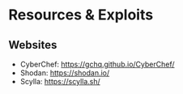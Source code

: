 # Resources & Exploits

## Websites
 - CyberChef: https://gchq.github.io/CyberChef/
 - Shodan: https://shodan.io/
 - Scylla: https://scylla.sh/
